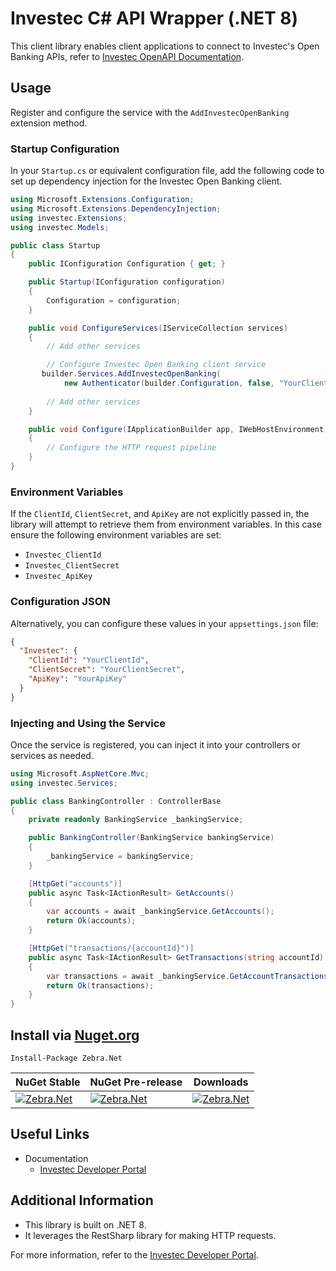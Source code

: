 # Investec C# API Wrapper (.NET 8)

This client library enables client applications to connect to Investec's Open Banking APIs, refer to [Investec OpenAPI Documentation](https://developer.investec.com/programmable-banking/#open-api/).

## Usage

Register and configure the service with the `AddInvestecOpenBanking` extension method.

### Startup Configuration

In your `Startup.cs` or equivalent configuration file, add the following code to set up dependency injection for the Investec Open Banking client.

```csharp
using Microsoft.Extensions.Configuration;
using Microsoft.Extensions.DependencyInjection;
using investec.Extensions;
using investec.Models;

public class Startup
{
    public IConfiguration Configuration { get; }

    public Startup(IConfiguration configuration)
    {
        Configuration = configuration;
    }

    public void ConfigureServices(IServiceCollection services)
    {
        // Add other services

        // Configure Investec Open Banking client service
       builder.Services.AddInvestecOpenBanking(
            new Authenticator(builder.Configuration, false, "YourClientId", "YourClientSecret", "YourApiKey"));
        
        // Add other services
    }

    public void Configure(IApplicationBuilder app, IWebHostEnvironment env)
    {
        // Configure the HTTP request pipeline
    }
}
```

### Environment Variables

If the `ClientId`, `ClientSecret`, and `ApiKey` are not explicitly passed in, the library will attempt to retrieve them from environment variables. In this case ensure the following environment variables are set:
- `Investec_ClientId`
- `Investec_ClientSecret`
- `Investec_ApiKey`

### Configuration JSON

Alternatively, you can configure these values in your `appsettings.json` file:

```json
{
  "Investec": {
    "ClientId": "YourClientId",
    "ClientSecret": "YourClientSecret",
    "ApiKey": "YourApiKey"
  }
}
```

### Injecting and Using the Service

Once the service is registered, you can inject it into your controllers or services as needed.

```csharp
using Microsoft.AspNetCore.Mvc;
using investec.Services;

public class BankingController : ControllerBase
{
    private readonly BankingService _bankingService;

    public BankingController(BankingService bankingService)
    {
        _bankingService = bankingService;
    }

    [HttpGet("accounts")]
    public async Task<IActionResult> GetAccounts()
    {
        var accounts = await _bankingService.GetAccounts();
        return Ok(accounts);
    }

    [HttpGet("transactions/{accountId}")]
    public async Task<IActionResult> GetTransactions(string accountId)
    {
        var transactions = await _bankingService.GetAccountTransactions(accountId);
        return Ok(transactions);
    }
}
```

## Install via [Nuget.org](https://www.nuget.org/)

`Install-Package Zebra.Net`

| NuGet Stable                                                                                                                  | NuGet Pre-release | Downloads |
|-------------------------------------------------------------------------------------------------------------------------------| ----------------- | --------- |
| [![Zebra.Net](https://img.shields.io/nuget/v/Zebra.Net.svg)](https://www.nuget.org/packages/Zebra.Net/) | [![Zebra.Net](https://img.shields.io/nuget/vpre/Zebra.Net.svg)](https://www.nuget.org/packages/Zebra.Net/) | [![Zebra.Net](https://img.shields.io/nuget/dt/Zebra.Net.svg)](https://www.nuget.org/packages/Zebra.Net/) |

## Useful Links

* Documentation
  * [Investec Developer Portal](https://developer.investec.com/programmable-banking/#open-api/)

## Additional Information

- This library is built on .NET 8.
- It leverages the RestSharp library for making HTTP requests.

For more information, refer to the [Investec Developer Portal](https://developer.investec.com/programmable-banking/#open-api/).
